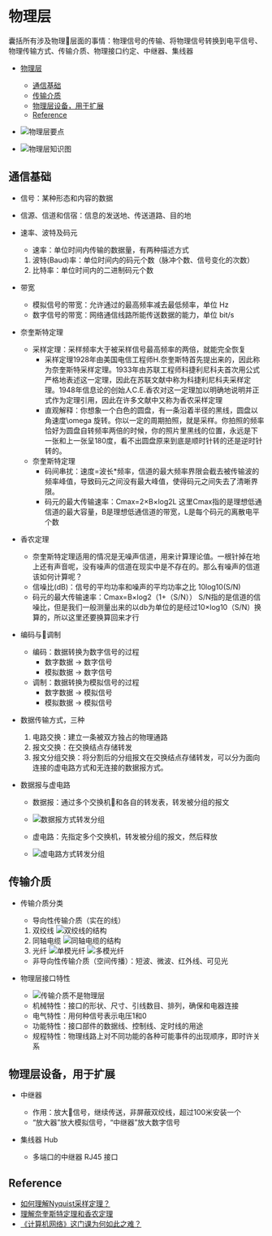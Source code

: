 # 物理层

囊括所有涉及物理层面的事情：物理信号的传输、将物理信号转换到电平信号、物理传输方式、传输介质、物理接口约定、中继器、集线器

- [物理层](#%E7%89%A9%E7%90%86%E5%B1%82)
  - [通信基础](#%E9%80%9A%E4%BF%A1%E5%9F%BA%E7%A1%80)
  - [传输介质](#%E4%BC%A0%E8%BE%93%E4%BB%8B%E8%B4%A8)
  - [物理层设备，用于扩展](#%E7%89%A9%E7%90%86%E5%B1%82%E8%AE%BE%E5%A4%87%EF%BC%8C%E7%94%A8%E4%BA%8E%E6%89%A9%E5%B1%95)
  - [Reference](#reference)

- ![物理层要点](./images/2_物理层_1.jpg)
- ![物理层知识图](./images/2_物理层_2.jpg)

## 通信基础

- 信号：某种形态和内容的数据

- 信源、信道和信宿：信息的发送地、传送道路、目的地

- 速率、波特及码元
  - 速率：单位时间内传输的数据量，有两种描述方式
  1. 波特(Baud)率：单位时间内的码元个数（脉冲个数、信号变化的次数）
  2. 比特率：单位时间内的二进制码元个数

- 带宽
  - 模拟信号的带宽：允许通过的最高频率减去最低频率，单位 Hz
  - 数字信号的带宽：网络通信线路所能传送数据的能力，单位 bit/s

- 奈奎斯特定理
  - 采样定理：采样频率大于被采样信号最高频率的两倍，就能完全恢复
    - 采样定理1928年由美国电信工程师H.奈奎斯特首先提出来的，因此称为奈奎斯特采样定理。1933年由苏联工程师科捷利尼科夫首次用公式严格地表述这一定理，因此在苏联文献中称为科捷利尼科夫采样定理。1948年信息论的创始人C.E.香农对这一定理加以明确地说明并正式作为定理引用，因此在许多文献中又称为香农采样定理
    - 直观解释：你想象一个白色的圆盘，有一条沿着半径的黑线，圆盘以角速度\omega 旋转。你以一定的周期拍照，就是采样。你拍照的频率恰好为圆盘自转频率两倍的时候，你的照片里黑线的位置，永远是下一张和上一张呈180度，看不出圆盘原来到底是顺时针转的还是逆时针转的。
  - 奈奎斯特定理
    - 码间串扰：速度=波长*频率，信道的最大频率界限会截去被传输波的频率峰值，导致码元之间没有最大峰值，使得码元之间失去了清晰界限。
    - 码元的最大传输速率：Cmax=2×B×log2L 这里Cmax指的是理想低通信道的最大容量，B是理想低通信道的带宽，L是每个码元的离散电平个数

- 香农定理
  - 奈奎斯特定理适用的情况是无噪声信道，用来计算理论值。一根针掉在地上还有声音呢，没有噪声的信道在现实中是不存在的。那么有噪声的信道该如何计算呢？
  - 信噪比(dB)：信号的平均功率和噪声的平均功率之比 10log10(S/N)
  - 码元的最大传输速率：Cmax=B×log2（1+（S/N）） S/N指的是信道的信噪比，但是我们一般测量出来的以db为单位的是经过10×log10（S/N）换算的，所以这里还要换算回来才行

- 编码与调制
  - 编码：数据转换为数字信号的过程
    - 数字数据 -> 数字信号
    - 模拟数据 -> 数字信号
  - 调制：数据转换为模拟信号的过程
    - 数字数据 -> 模拟信号
    - 模拟数据 -> 模拟信号

- 数据传输方式，三种
  1. 电路交换：建立一条被双方独占的物理通路
  2. 报文交换：在交换结点存储转发
  3. 报文分组交换：将分割后的分组报文在交换结点存储转发，可以分为面向连接的虚电路方式和无连接的数据报方式。

- 数据报与虚电路

  - 数据报：通过多个交换机和各自的转发表，转发被分组的报文
  - ![数据报方式转发分组](./images/数据报方式转发分组.jpg)

  - 虚电路：先指定多个交换机，转发被分组的报文，然后释放
  - ![虚电路方式转发分组](./images/虚电路方式转发分组.jpg)

## 传输介质

- 传输介质分类

  - 导向性传输介质（实在的线）
  1. 双绞线
  ![双绞线的结构](./images/双绞线的结构.jpg)
  2. 同轴电缆
  ![同轴电缆的结构](./images/同轴电缆的结构.jpg)
  3. 光纤
  ![单模光纤](./images/单模光纤.jpg)
  ![多模光纤](./images/多模光纤.jpg)

  - 非导向性传输介质（空间传播）：短波、微波、红外线、可见光

- 物理层接口特性

  - ![传输介质不是物理层](./images/传输介质不是物理层.jpg)
  - 机械特性：接口的形状、尺寸、引线数目、排列，确保和电器连接
  - 电气特性：用何种信号表示电压1和0
  - 功能特性：接口部件的数据线、控制线、定时线的用途
  - 规程特性：物理线路上对不同功能的各种可能事件的出现顺序，即时许关系

## 物理层设备，用于扩展

- 中继器

  - 作用：放大信号，继续传送，非屏蔽双绞线，超过100米安装一个
  - “放大器”放大模拟信号，“中继器”放大数字信号

- 集线器 Hub

  - 多端口的中继器  RJ45 接口

## Reference

- [如何理解Nyquist采样定理？](https://www.zhihu.com/question/24490634)
- [理解奈奎斯特定理和香农定理](http://blog.csdn.net/supreme42/article/details/7734763)
- [《计算机网络》这门课为何如此之难？](https://www.zhihu.com/question/19718686/answer/185348786)